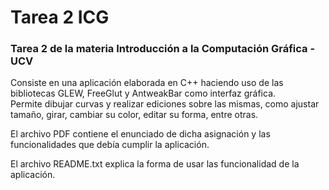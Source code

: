 # Tarea 2 ICG
<h3>Tarea 2 de la materia Introducción a la Computación Gráfica - UCV</h3>

Consiste en una aplicación elaborada en C++ haciendo uso de las bibliotecas GLEW, FreeGlut y AntweakBar como interfaz gráfica.<br>
Permite dibujar curvas y realizar ediciones sobre las mismas, como ajustar tamaño, girar, cambiar su color, editar su forma, entre otras.<br>

El archivo PDF contiene el enunciado de dicha asignación y las funcionalidades que debía cumplir la aplicación.<br>

El archivo README.txt explica la forma de usar las funcionalidad de la aplicación.
